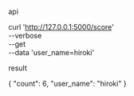 api

curl 'http://127.0.0.1:5000/score' \
--verbose \
--get \
--data 'user_name=hiroki'

result

{
    "count": 6,
    "user_name": "hiroki"
}
